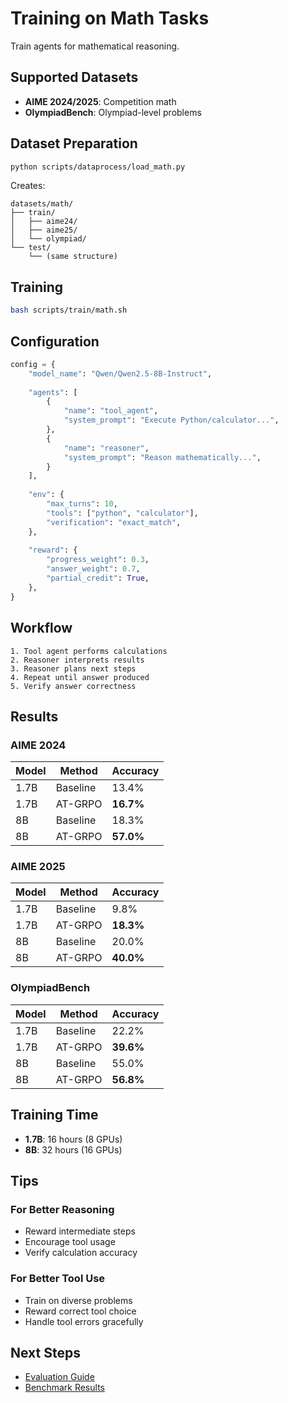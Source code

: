 # Training on Math Tasks

Train agents for mathematical reasoning.

## Supported Datasets

- **AIME 2024/2025**: Competition math
- **OlympiadBench**: Olympiad-level problems

## Dataset Preparation

```bash
python scripts/dataprocess/load_math.py
```

Creates:
```
datasets/math/
├── train/
│   ├── aime24/
│   ├── aime25/
│   └── olympiad/
└── test/
    └── (same structure)
```

## Training

```bash
bash scripts/train/math.sh
```

## Configuration

```python
config = {
    "model_name": "Qwen/Qwen2.5-8B-Instruct",
    
    "agents": [
        {
            "name": "tool_agent",
            "system_prompt": "Execute Python/calculator...",
        },
        {
            "name": "reasoner",
            "system_prompt": "Reason mathematically...",
        }
    ],
    
    "env": {
        "max_turns": 10,
        "tools": ["python", "calculator"],
        "verification": "exact_match",
    },
    
    "reward": {
        "progress_weight": 0.3,
        "answer_weight": 0.7,
        "partial_credit": True,
    },
}
```

## Workflow

```
1. Tool agent performs calculations
2. Reasoner interprets results
3. Reasoner plans next steps
4. Repeat until answer produced
5. Verify answer correctness
```

## Results

### AIME 2024

| Model | Method | Accuracy |
|-------|--------|----------|
| 1.7B | Baseline | 13.4% |
| 1.7B | AT-GRPO | **16.7%** |
| 8B | Baseline | 18.3% |
| 8B | AT-GRPO | **57.0%** |

### AIME 2025

| Model | Method | Accuracy |
|-------|--------|----------|
| 1.7B | Baseline | 9.8% |
| 1.7B | AT-GRPO | **18.3%** |
| 8B | Baseline | 20.0% |
| 8B | AT-GRPO | **40.0%** |

### OlympiadBench

| Model | Method | Accuracy |
|-------|--------|----------|
| 1.7B | Baseline | 22.2% |
| 1.7B | AT-GRPO | **39.6%** |
| 8B | Baseline | 55.0% |
| 8B | AT-GRPO | **56.8%** |

## Training Time

- **1.7B**: 16 hours (8 GPUs)
- **8B**: 32 hours (16 GPUs)

## Tips

### For Better Reasoning

- Reward intermediate steps
- Encourage tool usage
- Verify calculation accuracy

### For Better Tool Use

- Train on diverse problems
- Reward correct tool choice
- Handle tool errors gracefully

## Next Steps

- [Evaluation Guide](../evaluation/guide.md)
- [Benchmark Results](../results/benchmarks.md)

